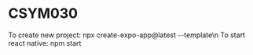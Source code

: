 # CSYM030
To create new project: npx create-expo-app@latest --template\n
To start react native: npm start
